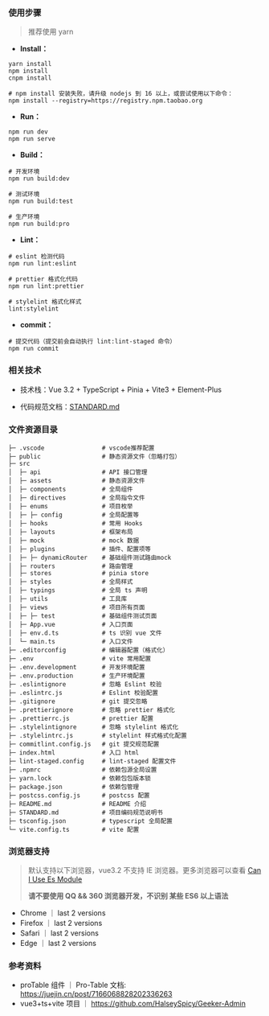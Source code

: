 ### 使用步骤

> 推荐使用 yarn

- **Install：**

```text
yarn install
npm install
cnpm install

# npm install 安装失败，请升级 nodejs 到 16 以上，或尝试使用以下命令：
npm install --registry=https://registry.npm.taobao.org
```

- **Run：**

```text
npm run dev
npm run serve
```

- **Build：**

```text
# 开发环境
npm run build:dev

# 测试环境
npm run build:test

# 生产环境
npm run build:pro
```

- **Lint：**

```text
# eslint 检测代码
npm run lint:eslint

# prettier 格式化代码
npm run lint:prettier

# stylelint 格式化样式
lint:stylelint
```

- **commit：**

```text
# 提交代码（提交前会自动执行 lint:lint-staged 命令）
npm run commit
```

### 相关技术

- 技术栈：Vue 3.2 + TypeScript + Pinia + Vite3 + Element-Plus

- 代码规范文档：[STANDARD.md](./STANDARD.md)

### 文件资源目录

```text
├─ .vscode                # vscode推荐配置
├─ public                 # 静态资源文件（忽略打包）
├─ src
│  ├─ api                 # API 接口管理
│  ├─ assets              # 静态资源文件
│  ├─ components          # 全局组件
│  ├─ directives          # 全局指令文件
│  ├─ enums               # 项目枚举
│  ├─ ├─ config           # 全局配置等
│  ├─ hooks               # 常用 Hooks
│  ├─ layouts             # 框架布局
│  ├─ mock                # mock 数据
│  ├─ plugins             # 插件、配置项等
│  ├─ ├─ dynamicRouter    # 基础组件测试路由mock
│  ├─ routers             # 路由管理
│  ├─ stores              # pinia store
│  ├─ styles              # 全局样式
│  ├─ typings             # 全局 ts 声明
│  ├─ utils               # 工具库
│  ├─ views               # 项目所有页面
│  ├─ ├─ test             # 基础组件测试页面
│  ├─ App.vue             # 入口页面
│  ├─ env.d.ts            # ts 识别 vue 文件
│  └─ main.ts             # 入口文件
├─ .editorconfig          # 编辑器配置（格式化）
├─ .env                   # vite 常用配置
├─ .env.development       # 开发环境配置
├─ .env.production        # 生产环境配置
├─ .eslintignore          # 忽略 Eslint 校验
├─ .eslintrc.js           # Eslint 校验配置
├─ .gitignore             # git 提交忽略
├─ .prettierignore        # 忽略 prettier 格式化
├─ .prettierrc.js         # prettier 配置
├─ .stylelintignore       # 忽略 stylelint 格式化
├─ .stylelintrc.js        # stylelint 样式格式化配置
├─ commitlint.config.js   # git 提交规范配置
├─ index.html             # 入口 html
├─ lint-staged.config     # lint-staged 配置文件
├─ .npmrc                 # 依赖包源全局设置
├─ yarn.lock              # 依赖包包版本锁
├─ package.json           # 依赖包管理
├─ postcss.config.js      # postcss 配置
├─ README.md              # README 介绍
├─ STANDARD.md            # 项目编码规范说明书
├─ tsconfig.json          # typescript 全局配置
└─ vite.config.ts         # vite 配置
```

### 浏览器支持

> 默认支持以下浏览器，vue3.2 不支持 IE 浏览器。更多浏览器可以查看 [Can I Use Es Module](https://caniuse.com/?search=ESModule)
>
> **请不要使用 QQ && 360 浏览器开发，不识别 某些 ES6 以上语法**

- Chrome ｜ last 2 versions
- Firefox ｜ last 2 versions
- Safari ｜ last 2 versions
- Edge ｜ last 2 versions

### 参考资料

- proTable 组件 ｜ Pro-Table 文档: https://juejin.cn/post/7166068828202336263
- vue3+ts+vite 项目 ｜ https://github.com/HalseySpicy/Geeker-Admin
